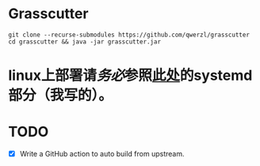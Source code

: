 # Grasscutter
```
git clone --recurse-submodules https://github.com/qwerzl/grasscutter
cd grasscutter && java -jar grasscutter.jar
```

# linux上部署请***务必***参照[此处](https://genkit.org/docs/server/create/deploy/linux)的systemd部分（**我写的**）。

# TODO
- [x] Write a GitHub action to auto build from upstream.
